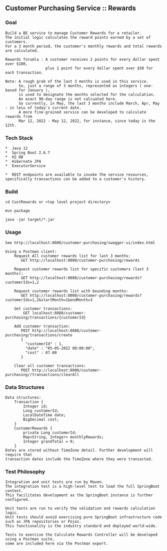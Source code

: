
## Customer Purchasing Service :: Rewards

### Goal
    Build a BE service to manage Customer Rewards for a retailer.
    The initial logic calculates the reward points earned by a set of customers.
    For a 3 month period, the customer's monthly rewards and total rewards are calculated.

    Rewards forumla : A customer receives 2 points for every dollar spent over $100,
                      plus 1 point for every dollar spent over $50 for each transaction.

    Note: A rough grab of the last 3 months is used in this service.
          So, just a range of 3 months, represented as integers ( one-based for January ),
          is used to designate the months selected for the calculation.
          An exact 90-day range is not calcuated here.
          So currently, in May, the last 3 months include March, Apr, May - in leiu of today's current date.
          A more fine-grained service can be developed to calculate rewards from 
          Mar 12, 2022 - May 12, 2022, for instance, since today is the 12th.

### Tech Stack
    *  Java 12
    *  Spring Boot 2.6.7
    *  H2 DB
    *  Hibernate JPA
    *  ExecutorService

    *  REST endpoints are available to invoke the service resources, 
    specifically transactions can be added to a customer's history.


### Build
`cd CustRewards or <top level project directory>`

`mvn package`

 `java -jar target/*.jar`


### Usage
    See http://localhost:8080/customer-purchasing/swagger-ui/index.html

    Using a Postman client:
        Request All customer rewards list for last 3 months:
           GET http://localhost:8080/customer-purchasing/rewards
    
        Request customer rewards list for specific customers (last 3 months):
           GET http://localhost:8080/customer-purchasing/rewards?customerIds=1,2

        Request customer rewards list with bounding months:
           GET http://localhost:8080/customer-purchasing/rewards?customerIds=1,2&startMonth=1&endMonth=3
    
        Get customer transactions:
            GET localhost:8080/customer-purchasing/transactions/{customerId}
        
        Add customer transaction:
           POST http://localhost:8080/customer-purchasing/transactions/create
           {
             "customerId" : 1,
             "date" : "05-05-2022 00:00:00",
             "cost" : 87.00
           }
    
        Clear all customer transactions:
           POST http://localhost:8080/customer-purchasing//transactions/clearAll

### Data Structures
    Data structures:
        Transaction {
            Integer id;
            Long customerId;
            LocalDateTime date;
            BigDecimal cost;
        }
        CustomerRewards {
            private Long customerId;
            Map<String, Integer> monthlyRewards;
            Integer grandTotal = 0;
        }
    Dates are stored without TimeZone detail. Further development will require that
    transaction dates include the TimeZone where they were transacted.


    
### Test Philosophy
    Integration and unit tests are run by Maven.
    The integration test is a high-level test to load the full SpringBoot context.
    This facilitates development as the SpringBoot instance is further configured.

    Unit tests are run to verify the validation and rewards calculation logic.
    Unit tests should avoid exercising pure SpringBoot infrastructure code such as JPA repositories or Pojos.
    This functionality is the industry standard and deployed world-wide.

    Tests to exercise the Calculate Rewards Controller will be developed using a Postman suite,
    some are included here via the Postman export.